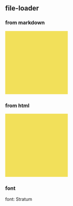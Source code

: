 ## file-loader

### from markdown

![js](../assets/js.jpg)

### from html

<img src="../assets/js.jpg" />

### font

<p class="file-loader-font">font: Stratum</p>
